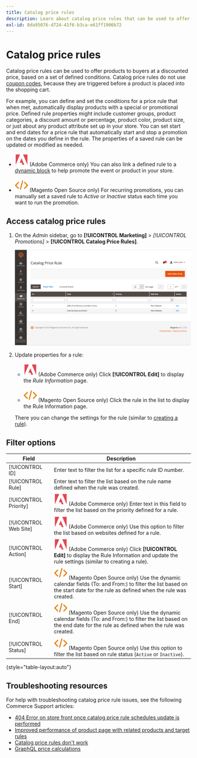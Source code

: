 ```yaml
---
title: Catalog price rules
description: Learn about catalog price rules that can be used to offer products to buyers at a discounted price based on a set of defined conditions.
exl-id: 8da95076-d724-41f6-b3ca-e61ff1906b72
---
```

# Catalog price rules

Catalog price rules can be used to offer products to buyers at a discounted price, based on a set of defined conditions. Catalog price rules do not use [coupon codes](price-rules-cart-coupon.md), because they are triggered before a product is placed into the shopping cart.

For example, you can define and set the conditions for a price rule that when met, automatically display products with a special or promotional price. Defined rule properties might include customer groups, product categories, a discount amount or percentage, product color, product size, or just about any product attribute set up in your store. You can set start and end dates for a price rule that automatically start and stop a promotion on the dates you define in the rule. The properties of a saved rule can be updated or modified as needed.

- ![Adobe Commerce](../assets/adobe-logo.svg) (Adobe Commerce only) You can also link a defined rule to a [dynamic block](../content-design/dynamic-blocks.md) to help promote the event or product in your store.

- ![Magento Open Source](../assets/open-source.svg) (Magento Open Source only) For recurring promotions, you can manually set a saved rule to _Active_ or _Inactive_ status each time you want to run the promotion.

## Access catalog price rules

1. On the _Admin_ sidebar, go to **[!UICONTROL Marketing]** > _[!UICONTROL Promotions]_ > **[!UICONTROL Catalog Price Rules]**.

   ![Catalog price rules](./assets/price-rule-catalog-grid-ee.png)<!-- zoom -->

1. Update properties for a rule:

   - ![Adobe Commerce](../assets/adobe-logo.svg) (Adobe Commerce only) Click **[!UICONTROL Edit]** to display the _Rule Information_ page.

   - ![Magento Open Source](../assets/open-source.svg) (Magento Open Source only) Click the rule in the list to display the Rule Information page.

   There you can change the settings for the rule (similar to [creating a rule](price-rules-catalog-create.md)).

## Filter options

|Field|Description|
|--- |--- |
|[!UICONTROL ID]|Enter text to filter the list for a specific rule ID number.|
|[!UICONTROL Rule]|Enter text to filter the list based on the rule name defined when the rule was created.|
|[!UICONTROL Priority]|![Adobe Commerce](../assets/adobe-logo.svg) (Adobe Commerce only) Enter text in this field to filter the list based on the priority defined for a rule.|
|[!UICONTROL Web Site]|![Adobe Commerce](../assets/adobe-logo.svg) (Adobe Commerce only) Use this option to filter the list based on websites defined for a rule.|
|[!UICONTROL Action]|![Adobe Commerce](../assets/adobe-logo.svg) (Adobe Commerce only) Click **[!UICONTROL Edit]** to display the Rule Information and update the rule settings (similar to creating a rule).|
|[!UICONTROL Start]|![Magento Open Source](../assets/open-source.svg) (Magento Open Source only) Use the dynamic calendar fields (To: and From:) to filter the list based on the start date for the rule as defined when the rule was created.|
|[!UICONTROL End]|![Magento Open Source](../assets/open-source.svg) (Magento Open Source only) Use the dynamic calendar fields (To: and From:) to filter the list based on the end date for the rule as defined when the rule was created.|
|[!UICONTROL Status]|![Magento Open Source](../assets/open-source.svg) (Magento Open Source only) Use this option to filter the list based on rule status (`Active` or `Inactive`).|

{style="table-layout:auto"}

## Troubleshooting resources

For help with troubleshooting catalog price rule issues, see the following Commerce Support articles:

- [404 Error on store front once catalog price rule schedules update is performed](https://support.magento.com/hc/en-us/articles/360025522891)
- [Improved performance of product page with related products and target rules](https://support.magento.com/hc/en-us/articles/360052455691)
- [Catalog price rules don't work](https://support.magento.com/hc/en-us/articles/360055855591)
- [GraphQL price calculations](https://support.magento.com/hc/en-us/articles/360055782351)
